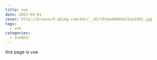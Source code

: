 ```yaml
---
title: vue
date: 2021-04-01
cover: http://browser9.qhimg.com/bdr/__85/t016ad88ddaf2ae2d92.jpg
tags:
  - vue
categories:
  - Vue知识
---
```


this page is vue
